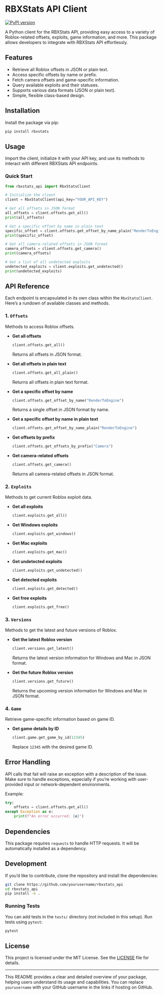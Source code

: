 # RBXStats API Client

[![PyPI version](https://badge.fury.io/py/rbxstats-api.svg)](https://badge.fury.io/py/rbxstats-api)

A Python client for the RBXStats API, providing easy access to a variety of Roblox-related offsets, exploits, game information, and more. This package allows developers to integrate with RBXStats API effortlessly.

## Features

- Retrieve all Roblox offsets in JSON or plain text.
- Access specific offsets by name or prefix.
- Fetch camera offsets and game-specific information.
- Query available exploits and their statuses.
- Supports various data formats (JSON or plain text).
- Simple, flexible class-based design.

## Installation

Install the package via pip:

```bash
pip install rbxstats
```

## Usage

Import the client, initialize it with your API key, and use its methods to interact with different RBXStats API endpoints.

### Quick Start

```python
from rbxstats_api import RbxStatsClient

# Initialize the client
client = RbxStatsClient(api_key="YOUR_API_KEY")

# Get all offsets in JSON format
all_offsets = client.offsets.get_all()
print(all_offsets)

# Get a specific offset by name in plain text
specific_offset = client.offsets.get_offset_by_name_plain("RenderToEngine")
print(specific_offset)

# Get all camera-related offsets in JSON format
camera_offsets = client.offsets.get_camera()
print(camera_offsets)

# Get a list of all undetected exploits
undetected_exploits = client.exploits.get_undetected()
print(undetected_exploits)
```

## API Reference

Each endpoint is encapsulated in its own class within the `RbxStatsClient`. Here’s a rundown of available classes and methods.

### 1. `Offsets`

Methods to access Roblox offsets.

- **Get all offsets**
  ```python
  client.offsets.get_all()
  ```
  Returns all offsets in JSON format.

- **Get all offsets in plain text**
  ```python
  client.offsets.get_all_plain()
  ```
  Returns all offsets in plain text format.

- **Get a specific offset by name**
  ```python
  client.offsets.get_offset_by_name("RenderToEngine")
  ```
  Returns a single offset in JSON format by name.

- **Get a specific offset by name in plain text**
  ```python
  client.offsets.get_offset_by_name_plain("RenderToEngine")
  ```

- **Get offsets by prefix**
  ```python
  client.offsets.get_offsets_by_prefix("Camera")
  ```

- **Get camera-related offsets**
  ```python
  client.offsets.get_camera()
  ```
  Returns all camera-related offsets in JSON format.

### 2. `Exploits`

Methods to get current Roblox exploit data.

- **Get all exploits**
  ```python
  client.exploits.get_all()
  ```

- **Get Windows exploits**
  ```python
  client.exploits.get_windows()
  ```

- **Get Mac exploits**
  ```python
  client.exploits.get_mac()
  ```

- **Get undetected exploits**
  ```python
  client.exploits.get_undetected()
  ```

- **Get detected exploits**
  ```python
  client.exploits.get_detected()
  ```

- **Get free exploits**
  ```python
  client.exploits.get_free()
  ```

### 3. `Versions`

Methods to get the latest and future versions of Roblox.

- **Get the latest Roblox version**
  ```python
  client.versions.get_latest()
  ```
  Returns the latest version information for Windows and Mac in JSON format.

- **Get the future Roblox version**
  ```python
  client.versions.get_future()
  ```
  Returns the upcoming version information for Windows and Mac in JSON format.

### 4. `Game`

Retrieve game-specific information based on game ID.

- **Get game details by ID**
  ```python
  client.game.get_game_by_id(12345)
  ```
  Replace `12345` with the desired game ID.

## Error Handling

API calls that fail will raise an exception with a description of the issue. Make sure to handle exceptions, especially if you’re working with user-provided input or network-dependent environments.

Example:

```python
try:
    offsets = client.offsets.get_all()
except Exception as e:
    print(f"An error occurred: {e}")
```

## Dependencies

This package requires `requests` to handle HTTP requests. It will be automatically installed as a dependency.

## Development

If you’d like to contribute, clone the repository and install the dependencies:

```bash
git clone https://github.com/yourusername/rbxstats_api
cd rbxstats_api
pip install -e .
```

### Running Tests

You can add tests in the `tests/` directory (not included in this setup). Run tests using `pytest`:

```bash
pytest
```

## License

This project is licensed under the MIT License. See the [LICENSE](LICENSE) file for details.

---

This README provides a clear and detailed overview of your package, helping users understand its usage and capabilities. You can replace `yourusername` with your GitHub username in the links if hosting on GitHub.
